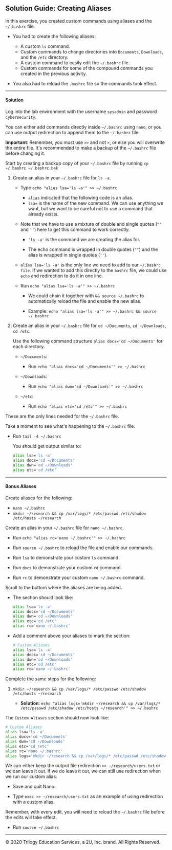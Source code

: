 ## Solution Guide: Creating Aliases

In this exercise, you created custom commands using aliases and the `~/.bashrc` file.

- You had to create the following aliases:

    - A custom `ls` command.
    - Custom commands to change directories into `Documents`, `Downloads`, and the `/etc` directory.
    - A custom command to easily edit the `~/.bashrc` file.
    - Custom commands for some of the compound commands you created in the previous activity.

- You also had to reload the `.bashrc` file so the commands took effect.

---

#### Solution

Log into the lab environment with the username `sysadmin` and password `cybersecurity`.

You can either add commands directly inside `~/.bashrc` using `nano`, or you can use output redirection to append them to the `~/.bashrc` file.

**Important**: Remember, you must use `>>` and not `>`, or else you will overwrite the entire file. It's recommended to make a backup of the `~/.bashrc` file before changing it.


Start by creating a backup copy of your `~/.bashrc` file by running `cp ~/.bashrc ~/.bashrc.bak`

1. Create an alias in your `~/.bashrc` file for `ls -a`.

    - Type `echo "alias lsa='ls -a'" >> ~/.bashrc`

        - `alias` indicated that the following code is an alias.
        - `lsa=` is the name of the new command. We can use anything we want, but we want to be careful not to use a command that already exists.

    - Note that we have to use a mixture of double and single quotes (`""` and `''`) here to get this command to work correctly.

        - `'ls -a'` is the command we are creating the alias for.

        - The echo command is wrapped in double quotes (`""`) and the alias is wrapped in single quotes (`''`).

    - `alias lsa='ls -a'` is the only line we need to add to our `~/.bashrc file`. If we wanted to add this directly to the `bashrc` file, we could use `echo` and redirection to do it in one line.

    - Run `echo "alias lsa='ls -a'" >> ~/.bashrc`
        
        - We could chain it together with `&& source ~/.bashrc` to automatically reload the file and enable the new alias.
        
        - Example: `echo "alias lsa='ls -a'" >> ~/.bashrc && source ~/.bashrc`



2. Create an alias in your `~/.bashrc` file for `cd ~/Documents`, `cd ~/Downloads`, `cd /etc`.

    Use the following command structure `alias docs='cd ~/Documents'` for each directory.

    - `~/Documents`:
        - Run `echo "alias docs='cd ~/Documents'" >> ~/.bashrc`

    - `~/Downloads`:
        - Run `echo "alias dwn='cd ~/Downloads'" >> ~/.bashrc`

    - `~/etc`:
        - Run `echo "alias etc='cd /etc'" >> ~/.bashrc`


These are the only lines needed for the `~/.bashrc` file.

Take a moment to see what's happening to the `~/.bashrc` file.

- Run `tail -4 ~/.bashrc`

    You should get output similar to:

    ```bash
    alias lsa='ls -a'
    alias docs='cd ~/Documents'
    alias dwn='cd ~/Downloads'
    alias etc='cd /etc'
    ```

---

#### Bonus Aliases

Create aliases for the following: 

- `nano ~/.bashrc`
- `mkdir ~/research && cp /var/logs/* /etc/passwd /etc/shadow /etc/hosts ~/research`

Create an alias in your `~/.bashrc` file for `nano ~/.bashrc`.

- Run `echo "alias rc='nano ~/.bashrc'" >> ~/.bashrc`

- Run `source ~/.bashrc` to reload the file and enable our commands.

- Run `lsa` to demonstrate your custom `ls` command.

- Run `docs` to demonstrate your custom `cd` command.

- Run `rc` to demonstrate your custom `nano ~/.bashrc` command.

Scroll to the bottom where the aliases are being added.

- The section should look like:

    ```bash
    alias lsa='ls -a'
    alias docs='cd ~/Documents'
    alias dwn='cd ~/Downloads'
    alias etc='cd /etc'
    alias rc='nano ~/.bashrc'
    ```

- Add a comment above your aliases to mark the section:

    ```bash
    # Custom Aliases
    alias lsa='ls -a'
    alias docs='cd ~/Documents'
    alias dwn='cd ~/Downloads'
    alias etc='cd /etc'
    alias rc='nano ~/.bashrc'
    ```


Complete the same steps for the following: 

1. `mkdir ~/research && cp /var/logs/* /etc/passwd /etc/shadow /etc/hosts ~/research`

    - **Solution**: `echo "alias logs='mkdir ~/research && cp /var/logs/* /etc/passwd /etc/shadow /etc/hosts ~/research'" >> ~/.bashrc`

    
The `Custom Aliases` section should now look like:

```bash
# Custom Aliases
alias lsa='ls -a'
alias docs='cd ~/Documents'
alias dwn='cd ~/Downloads'
alias etc='cd /etc'
alias rc='nano ~/.bashrc'
alias logs='mkdir ~/research && cp /var/logs/* /etc/passwd /etc/shadow /etc/hosts ~/research'
```

We can either keep the output file redirection `>> ~/research/users.txt` or we can leave it out. If we do leave it out, we can still use redirection when we run our custom alias.

- Save and quit Nano.

- Type `exec >> ~/research/users.txt` as an example of using redirection with a custom alias.

Remember, with every edit, you will need to reload the `~/.bashrc` file before the edits will take effect.

- Run `source ~/.bashrc`


--- 

© 2020 Trilogy Education Services, a 2U, Inc. brand. All Rights Reserved.    
